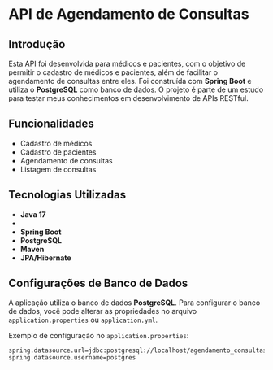 # API de Agendamento de Consultas

## Introdução

Esta API foi desenvolvida para médicos e pacientes, com o objetivo de permitir o cadastro de médicos e pacientes, além de facilitar o agendamento de consultas entre eles. Foi construída com **Spring Boot** e utiliza o **PostgreSQL** como banco de dados. O projeto é parte de um estudo para testar meus conhecimentos em desenvolvimento de APIs RESTful.

## Funcionalidades

- Cadastro de médicos
- Cadastro de pacientes
- Agendamento de consultas
- Listagem de consultas

## Tecnologias Utilizadas

- **Java 17**
- 
- **Spring Boot**
- **PostgreSQL**
- **Maven**
- **JPA/Hibernate**

## Configurações de Banco de Dados

A aplicação utiliza o banco de dados **PostgreSQL**. Para configurar o banco de dados, você pode alterar as propriedades no arquivo `application.properties` ou `application.yml`.

Exemplo de configuração no `application.properties`:

```properties
spring.datasource.url=jdbc:postgresql://localhost/agendamento_consultas
spring.datasource.username=postgres


